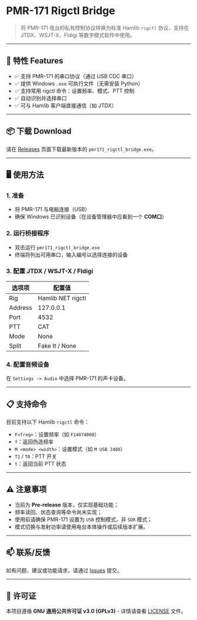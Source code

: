 # PMR-171 Rigctl Bridge

> 将 PMR-171 电台的私有控制协议转换为标准 Hamlib `rigctl` 协议，支持在 JTDX、WSJT-X、Fldigi 等数字模式软件中使用。

---

## 🔧 特性 Features

- ✅ 支持 PMR-171 的串口协议（通过 USB CDC 串口）
- ✅ 提供 Windows `.exe` 可执行文件（无需安装 Python）
- ✅ 支持常用 rigctl 命令：设置频率、模式、PTT 控制
- ✅ 自动识别并选择串口
- ✅ 可与 Hamlib 客户端直接通信（如 JTDX）

---

## 📦 下载 Download

请在 [Releases](https://github.com/BH8GCJ/PMR-171-hamlib-bridge/releases) 页面下载最新版本的 `pmr171_rigctl_bridge.exe`。

---

## 🖥️ 使用方法

### 1. 准备

- 将 PMR-171 与电脑连接（USB）
- 确保 Windows 已识别设备（在设备管理器中应看到一个 **COM口**）

### 2. 运行桥接程序

- 双击运行 `pmr171_rigctl_bridge.exe`
- 终端将列出可用串口，输入编号以选择连接的设备

### 3. 配置 JTDX / WSJT-X / Fldigi

| 选项项     | 配置值                   |
|------------|--------------------------|
| Rig        | Hamlib NET rigctl        |
| Address    | 127.0.0.1                |
| Port       | 4532                     |
| PTT        | CAT                      |
| Mode       | None                     |
| Split      | Fake It / None           |

### 4. 配置音频设备

在 `Settings -> Audio` 中选择 PMR-171 的声卡设备。

---

## 📋 支持命令

目前支持以下 Hamlib `rigctl` 命令：

- `F<freq>`：设置频率（如 `F14074000`）
- `f`：返回伪造频率
- `M <mode> <width>`：设置模式（如 `M USB 2400`）
- `T1` / `T0`：PTT 开关
- `t`：返回当前 PTT 状态

---

## ⚠️ 注意事项

- 当前为 **Pre-release** 版本，仅实现基础功能；
- 频率读回、状态查询等命令尚未实现；
- 使用前请确保 PMR-171 设置为 `USB` 控制模式，非 `SDR` 模式；
- 模式切换与发射功率请使用电台本体操作或后续版本扩展。

---

## 📫 联系/反馈

如有问题、建议或功能请求，请通过 [Issues](https://github.com/BH8GCJ/PMR-171-hamlib-bridge/issues) 提交。

---

## 📜 许可证

本项目遵循 **GNU 通用公共许可证 v3.0 (GPLv3)** - 详情请查看 [LICENSE](LICENSE) 文件。
